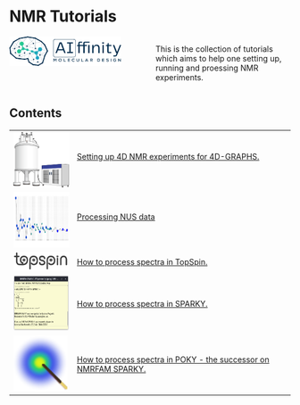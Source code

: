 # NMR Tutorials

<div style="display: flex; justify-content: space-between;">
  <div style="flex: 1; padding-right: 10px; width: 30.0%; style="max-width: 90%;"">
  <img src="./images/AI-ffinity_Logo_Dark.png" alt="AIffinity logo" style="max-width: 90%; width: 200px">
  </div>
  <div style="flex: 1; padding-left: 10px; width: 70.0%;">
    <p>This is the collection of tutorials which aims to help one setting up, running and proessing NMR experiments. </p>
  </div>
</div>

## Contents
<table>
  <tr>
    <td style="vertical-align: middle;">
      <img src="./images/spectrometer.png" alt="Spectrometer" style="max-width: 100%; width: 100px; height: 100px">
    </td>
    <td style="vertical-align: middle;">
      <a href=./Setup_NMR_Experiments_for_4D-GRAPHS>Setting up 4D NMR experiments for 4D-GRAPHS.</p>
    </td>
  </tr>
  <tr>
    <td style="vertical-align: middle;">
      <img src="./images/NUS.png" alt="NMR Pipe logo" style="max-width: 100%; height: 100px">
    </td>
    <td style="vertical-align: middle; ">
      <a href=./Non_Uniform_Sampling>Processing NUS data</p>
    </td>
  </tr>
  <tr>
    <td style="vertical-align: middle; width: 100px;">
      <img src="./images/topspin_logo.png" alt="topspin logo" style="max-width: 100%; width: 100px">
    </td>
    <td style="vertical-align: middle;">
      <a href=./TOPSPIN>How to process spectra in TopSpin.</a>
    </td>
  </tr>
  <tr>
    <td style="vertical-align: middle; width: 100px;">
      <img src="./images/sparky.png" alt="Sparky screnshot" style="max-width: 100%; height: 100px">
    </td>
    <td style="vertical-align: middle;">
      <a href=./SPARKY>How to process spectra in SPARKY.</a>
    </td>
  </tr>
  <tr>
    <td style="vertical-align: middle; width: 100px;">
      <img src="./images/POKY_icon.png" alt="topspin logo" style="max-width: 100%; height: 100px">
    </td>
    <td style="vertical-align: middle; ">
      <a href=./POKY>How to process spectra in POKY - the successor on NMRFAM SPARKY.</a>
    </td>
  </tr>
</table>
